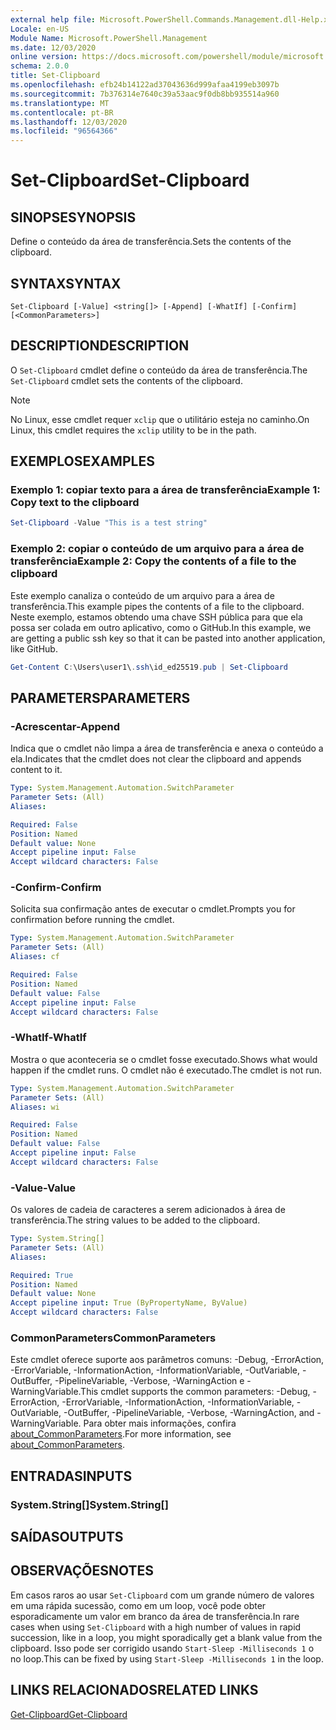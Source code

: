 ```yaml
---
external help file: Microsoft.PowerShell.Commands.Management.dll-Help.xml
Locale: en-US
Module Name: Microsoft.PowerShell.Management
ms.date: 12/03/2020
online version: https://docs.microsoft.com/powershell/module/microsoft.powershell.management/set-clipboard?view=powershell-7&WT.mc_id=ps-gethelp
schema: 2.0.0
title: Set-Clipboard
ms.openlocfilehash: efb24b14122ad37043636d999afaa4199eb3097b
ms.sourcegitcommit: 7b376314e7640c39a53aac9f0db8bb935514a960
ms.translationtype: MT
ms.contentlocale: pt-BR
ms.lasthandoff: 12/03/2020
ms.locfileid: "96564366"
---
```

# <span data-ttu-id="99f5e-102">Set-Clipboard</span><span class="sxs-lookup"><span data-stu-id="99f5e-102">Set-Clipboard</span></span>

## <span data-ttu-id="99f5e-103">SINOPSE</span><span class="sxs-lookup"><span data-stu-id="99f5e-103">SYNOPSIS</span></span>
<span data-ttu-id="99f5e-104">Define o conteúdo da área de transferência.</span><span class="sxs-lookup"><span data-stu-id="99f5e-104">Sets the contents of the clipboard.</span></span>

## <span data-ttu-id="99f5e-105">SYNTAX</span><span class="sxs-lookup"><span data-stu-id="99f5e-105">SYNTAX</span></span>

```
Set-Clipboard [-Value] <string[]> [-Append] [-WhatIf] [-Confirm] [<CommonParameters>]
```

## <span data-ttu-id="99f5e-106">DESCRIPTION</span><span class="sxs-lookup"><span data-stu-id="99f5e-106">DESCRIPTION</span></span>

<span data-ttu-id="99f5e-107">O `Set-Clipboard` cmdlet define o conteúdo da área de transferência.</span><span class="sxs-lookup"><span data-stu-id="99f5e-107">The `Set-Clipboard` cmdlet sets the contents of the clipboard.</span></span>

> [!NOTE]
> <span data-ttu-id="99f5e-108">No Linux, esse cmdlet requer `xclip` que o utilitário esteja no caminho.</span><span class="sxs-lookup"><span data-stu-id="99f5e-108">On Linux, this cmdlet requires the `xclip` utility to be in the path.</span></span>

## <span data-ttu-id="99f5e-109">EXEMPLOS</span><span class="sxs-lookup"><span data-stu-id="99f5e-109">EXAMPLES</span></span>

### <span data-ttu-id="99f5e-110">Exemplo 1: copiar texto para a área de transferência</span><span class="sxs-lookup"><span data-stu-id="99f5e-110">Example 1: Copy text to the clipboard</span></span>

```powershell
Set-Clipboard -Value "This is a test string"
```

### <span data-ttu-id="99f5e-111">Exemplo 2: copiar o conteúdo de um arquivo para a área de transferência</span><span class="sxs-lookup"><span data-stu-id="99f5e-111">Example 2: Copy the contents of a file to the clipboard</span></span>

<span data-ttu-id="99f5e-112">Este exemplo canaliza o conteúdo de um arquivo para a área de transferência.</span><span class="sxs-lookup"><span data-stu-id="99f5e-112">This example pipes the contents of a file to the clipboard.</span></span> <span data-ttu-id="99f5e-113">Neste exemplo, estamos obtendo uma chave SSH pública para que ela possa ser colada em outro aplicativo, como o GitHub.</span><span class="sxs-lookup"><span data-stu-id="99f5e-113">In this example, we are getting a public ssh key so that it can be pasted into another application, like GitHub.</span></span>

```powershell
Get-Content C:\Users\user1\.ssh\id_ed25519.pub | Set-Clipboard
```

## <span data-ttu-id="99f5e-114">PARAMETERS</span><span class="sxs-lookup"><span data-stu-id="99f5e-114">PARAMETERS</span></span>

### <span data-ttu-id="99f5e-115">-Acrescentar</span><span class="sxs-lookup"><span data-stu-id="99f5e-115">-Append</span></span>

<span data-ttu-id="99f5e-116">Indica que o cmdlet não limpa a área de transferência e anexa o conteúdo a ela.</span><span class="sxs-lookup"><span data-stu-id="99f5e-116">Indicates that the cmdlet does not clear the clipboard and appends content to it.</span></span>

```yaml
Type: System.Management.Automation.SwitchParameter
Parameter Sets: (All)
Aliases:

Required: False
Position: Named
Default value: None
Accept pipeline input: False
Accept wildcard characters: False
```

### <span data-ttu-id="99f5e-117">-Confirm</span><span class="sxs-lookup"><span data-stu-id="99f5e-117">-Confirm</span></span>

<span data-ttu-id="99f5e-118">Solicita sua confirmação antes de executar o cmdlet.</span><span class="sxs-lookup"><span data-stu-id="99f5e-118">Prompts you for confirmation before running the cmdlet.</span></span>

```yaml
Type: System.Management.Automation.SwitchParameter
Parameter Sets: (All)
Aliases: cf

Required: False
Position: Named
Default value: False
Accept pipeline input: False
Accept wildcard characters: False
```

### <span data-ttu-id="99f5e-119">-WhatIf</span><span class="sxs-lookup"><span data-stu-id="99f5e-119">-WhatIf</span></span>

<span data-ttu-id="99f5e-120">Mostra o que aconteceria se o cmdlet fosse executado.</span><span class="sxs-lookup"><span data-stu-id="99f5e-120">Shows what would happen if the cmdlet runs.</span></span> <span data-ttu-id="99f5e-121">O cmdlet não é executado.</span><span class="sxs-lookup"><span data-stu-id="99f5e-121">The cmdlet is not run.</span></span>

```yaml
Type: System.Management.Automation.SwitchParameter
Parameter Sets: (All)
Aliases: wi

Required: False
Position: Named
Default value: False
Accept pipeline input: False
Accept wildcard characters: False
```

### <span data-ttu-id="99f5e-122">-Value</span><span class="sxs-lookup"><span data-stu-id="99f5e-122">-Value</span></span>

<span data-ttu-id="99f5e-123">Os valores de cadeia de caracteres a serem adicionados à área de transferência.</span><span class="sxs-lookup"><span data-stu-id="99f5e-123">The string values to be added to the clipboard.</span></span>

```yaml
Type: System.String[]
Parameter Sets: (All)
Aliases:

Required: True
Position: Named
Default value: None
Accept pipeline input: True (ByPropertyName, ByValue)
Accept wildcard characters: False
```

### <span data-ttu-id="99f5e-124">CommonParameters</span><span class="sxs-lookup"><span data-stu-id="99f5e-124">CommonParameters</span></span>

<span data-ttu-id="99f5e-125">Este cmdlet oferece suporte aos parâmetros comuns: -Debug, -ErrorAction, -ErrorVariable, -InformationAction, -InformationVariable, -OutVariable, -OutBuffer, -PipelineVariable, -Verbose, -WarningAction e -WarningVariable.</span><span class="sxs-lookup"><span data-stu-id="99f5e-125">This cmdlet supports the common parameters: -Debug, -ErrorAction, -ErrorVariable, -InformationAction, -InformationVariable, -OutVariable, -OutBuffer, -PipelineVariable, -Verbose, -WarningAction, and -WarningVariable.</span></span> <span data-ttu-id="99f5e-126">Para obter mais informações, confira [about_CommonParameters](https://go.microsoft.com/fwlink/?LinkID=113216).</span><span class="sxs-lookup"><span data-stu-id="99f5e-126">For more information, see [about_CommonParameters](https://go.microsoft.com/fwlink/?LinkID=113216).</span></span>

## <span data-ttu-id="99f5e-127">ENTRADAS</span><span class="sxs-lookup"><span data-stu-id="99f5e-127">INPUTS</span></span>

### <span data-ttu-id="99f5e-128">System.String[]</span><span class="sxs-lookup"><span data-stu-id="99f5e-128">System.String[]</span></span>

## <span data-ttu-id="99f5e-129">SAÍDAS</span><span class="sxs-lookup"><span data-stu-id="99f5e-129">OUTPUTS</span></span>

## <span data-ttu-id="99f5e-130">OBSERVAÇÕES</span><span class="sxs-lookup"><span data-stu-id="99f5e-130">NOTES</span></span>

<span data-ttu-id="99f5e-131">Em casos raros ao usar `Set-Clipboard` com um grande número de valores em uma rápida sucessão, como em um loop, você pode obter esporadicamente um valor em branco da área de transferência.</span><span class="sxs-lookup"><span data-stu-id="99f5e-131">In rare cases when using `Set-Clipboard` with a high number of values in rapid succession, like in a loop, you might sporadically get a blank value from the clipboard.</span></span> <span data-ttu-id="99f5e-132">Isso pode ser corrigido usando `Start-Sleep -Milliseconds 1` o no loop.</span><span class="sxs-lookup"><span data-stu-id="99f5e-132">This can be fixed by using `Start-Sleep -Milliseconds 1` in the loop.</span></span>

## <span data-ttu-id="99f5e-133">LINKS RELACIONADOS</span><span class="sxs-lookup"><span data-stu-id="99f5e-133">RELATED LINKS</span></span>

[<span data-ttu-id="99f5e-134">Get-Clipboard</span><span class="sxs-lookup"><span data-stu-id="99f5e-134">Get-Clipboard</span></span>](Get-Clipboard.md)
